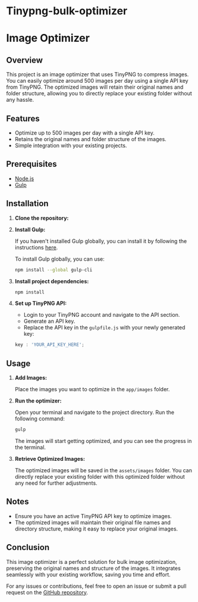 # Tinypng-bulk-optimizer

# Image Optimizer

## Overview

This project is an image optimizer that uses TinyPNG to compress images. You can easily optimize around 500 images per day using a single API key from TinyPNG. The optimized images will retain their original names and folder structure, allowing you to directly replace your existing folder without any hassle.

## Features

- Optimize up to 500 images per day with a single API key.
- Retains the original names and folder structure of the images.
- Simple integration with your existing projects.

## Prerequisites

- [Node.js](https://nodejs.org/)
- [Gulp](https://gulpjs.com/)

## Installation

1. **Clone the repository:**

2. **Install Gulp:**

    If you haven't installed Gulp globally, you can install it by following the instructions [here](https://gulpjs.com/docs/en/getting-started/quick-start).

    To install Gulp globally, you can use:

    ```sh
    npm install --global gulp-cli
    ```

3. **Install project dependencies:**

    ```sh
    npm install
    ```

4. **Set up TinyPNG API:**

    - Login to your TinyPNG account and navigate to the API section.
    - Generate an API key.
    - Replace the API key in the `gulpfile.js` with your newly generated key:

    ```js
    key : 'YOUR_API_KEY_HERE';
    ```

## Usage

1. **Add Images:**

    Place the images you want to optimize in the `app/images` folder.

2. **Run the optimizer:**

    Open your terminal and navigate to the project directory. Run the following command:

    ```sh
    gulp
    ```

    The images will start getting optimized, and you can see the progress in the terminal.

3. **Retrieve Optimized Images:**

    The optimized images will be saved in the `assets/images` folder. You can directly replace your existing folder with this optimized folder without any need for further adjustments.

## Notes

- Ensure you have an active TinyPNG API key to optimize images.
- The optimized images will maintain their original file names and directory structure, making it easy to replace your original images.

## Conclusion

This image optimizer is a perfect solution for bulk image optimization, preserving the original names and structure of the images. It integrates seamlessly with your existing workflow, saving you time and effort.

For any issues or contributions, feel free to open an issue or submit a pull request on the [GitHub repository](https://github.com/Upasna1701/Tinypng-bulk-optimizer).


